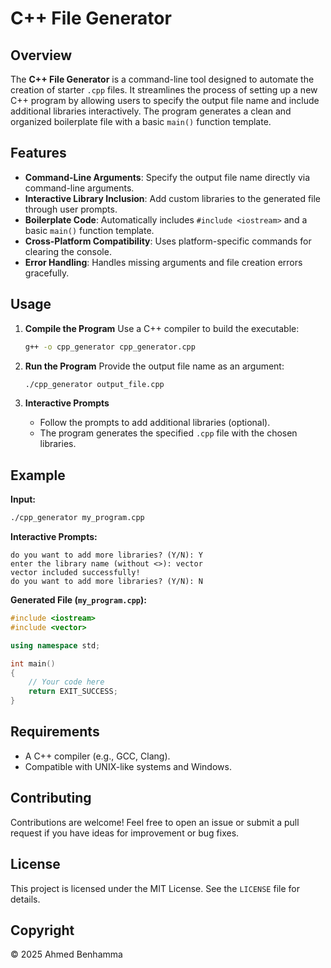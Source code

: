 # C++ File Generator

## Overview
The **C++ File Generator** is a command-line tool designed to automate the creation of starter `.cpp` files. It streamlines the process of setting up a new C++ program by allowing users to specify the output file name and include additional libraries interactively. The program generates a clean and organized boilerplate file with a basic `main()` function template.

## Features
- **Command-Line Arguments**: Specify the output file name directly via command-line arguments.
- **Interactive Library Inclusion**: Add custom libraries to the generated file through user prompts.
- **Boilerplate Code**: Automatically includes `#include <iostream>` and a basic `main()` function template.
- **Cross-Platform Compatibility**: Uses platform-specific commands for clearing the console.
- **Error Handling**: Handles missing arguments and file creation errors gracefully.

## Usage
1. **Compile the Program**
   Use a C++ compiler to build the executable:
   ```bash
   g++ -o cpp_generator cpp_generator.cpp
   ```

2. **Run the Program**
   Provide the output file name as an argument:
   ```bash
   ./cpp_generator output_file.cpp
   ```

3. **Interactive Prompts**
   - Follow the prompts to add additional libraries (optional).
   - The program generates the specified `.cpp` file with the chosen libraries.

## Example
**Input:**
```bash
./cpp_generator my_program.cpp
```

**Interactive Prompts:**
```
do you want to add more libraries? (Y/N): Y
enter the library name (without <>): vector
vector included successfully!
do you want to add more libraries? (Y/N): N
```

**Generated File (`my_program.cpp`):**
```cpp
#include <iostream>
#include <vector>

using namespace std;

int main()
{
    // Your code here
    return EXIT_SUCCESS;
}
```

## Requirements
- A C++ compiler (e.g., GCC, Clang).
- Compatible with UNIX-like systems and Windows.

## Contributing
Contributions are welcome! Feel free to open an issue or submit a pull request if you have ideas for improvement or bug fixes.

## License
This project is licensed under the MIT License. See the `LICENSE` file for details.

## Copyright
&copy; 2025 Ahmed Benhamma

